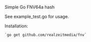 Simple Go FNV64a hash

See example_test.go for usage.

Installation:

    `go get github.com/realzeitmedia/fnv`

